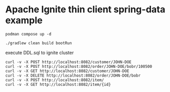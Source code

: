 # Apache Ignite thin client spring-data example

```shell
podman compose up -d
```

```shell
./gradlew clean build bootRun
```

execute DDL.sql to ignite cluster

```shell
curl -v -X POST http://localhost:8082/customer/JOHN-DOE
curl -v -X POST http://localhost:8082/order/JOHN-DOE/bobr/100500
curl -v -X GET http://localhost:8082/customer/JOHN-DOE
curl -v -X DELETE http://localhost:8082/order/JOHN-DOE/bobr
curl -v -X POST http://localhost:8082/item/
curl -v -X GET http://localhost:8082/item/{id}
```
